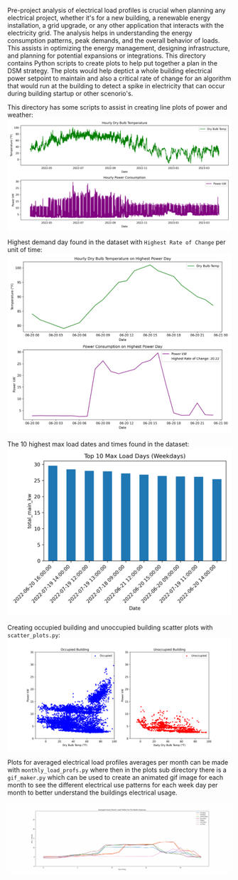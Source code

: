 Pre-project analysis of electrical load profiles is crucial when planning any electrical project, whether it's for a new building, a renewable energy installation, a grid upgrade, or any other application that interacts with the electricity grid. The analysis helps in understanding the energy consumption patterns, peak demands, and the overall behavior of loads. This assists in optimizing the energy management, designing infrastructure, and planning for potential expansions or integrations. This directory contains Python scripts to create plots to help put together a plan in the DSM strategy. The plots would help deptict a whole building electrical power setpoint to maintain and also a critical rate of change for an algorithm that would run at the building to detect a spike in electricity that can occur during building startup or other scenorio's.


This directory has some scripts to assist in creating line plots of power and weather:
![Alt text](/pre_project_analysis/plots/weather_power_line.png)

Highest demand day found in the dataset with `Highest Rate of Change` per unit of time:
![Alt text](/pre_project_analysis/plots/high_power_day.png)

The 10 highest max load dates and times found in the dataset:
![Alt text](/pre_project_analysis/plots/max_load_days.png)

Creating occupied building and unoccupied building scatter plots with `scatter_plots.py`:
![Alt text](/pre_project_analysis/plots/occ_unnoc_scatter.png)

Plots for averaged electrical load profiles averages per month can be made with `monthly_load_profs.py` where then in the plots sub directory there is a `gif_maker.py` which can be used to create an animated gif image for each month to see the different electrical use patterns for each week day per month to better understand the buildings electrical usage.

![Alt text](/pre_project_analysis/plots/monthly_load_prof_animation.gif)
